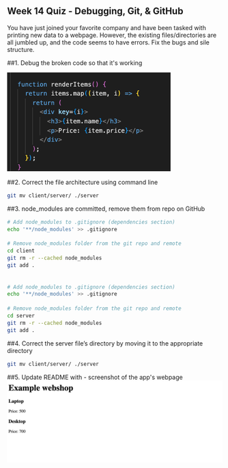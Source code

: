 ## Week 14 Quiz - Debugging, Git, & GitHub

You have just joined your favorite company and have been tasked with printing new data to a webpage. However, the existing files/directories are all jumbled up, and the code seems to have errors. Fix the bugs and sile structure. 

##1. Debug the broken code so that it's working

![App Screenshot](<screenshot2.png>)

##2. Correct the file architecture using command line
```bash
git mv client/server/ ./server
```
##3. node_modules are committed, remove them from repo on GitHub
```bash
# Add node_modules to .gitignore (dependencies section)
echo '**/node_modules' >> .gitignore

# Remove node_modules folder from the git repo and remote
cd client
git rm -r --cached node_modules
git add .


# Add node_modules to .gitignore (dependencies section)
echo '**/node_modules' >> .gitignore

# Remove node_modules folder from the git repo and remote
cd server
git rm -r --cached node_modules
git add .
```

##4. Correct the server file’s directory by moving it to the appropriate directory
```bash
git mv client/server/ ./server
```
##5. Update README with
    - screenshot of the app's webpage
    ![App Screenshot](<screenshot1.png>)
   